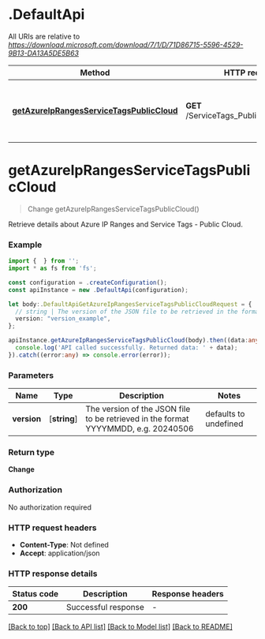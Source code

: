 # .DefaultApi

All URIs are relative to *https://download.microsoft.com/download/7/1/D/71D86715-5596-4529-9B13-DA13A5DE5B63*

Method | HTTP request | Description
------------- | ------------- | -------------
[**getAzureIpRangesServiceTagsPublicCloud**](DefaultApi.md#getAzureIpRangesServiceTagsPublicCloud) | **GET** /ServiceTags_Public_{version}.json | Get Azure IP Ranges and Service Tags - Public Cloud


# **getAzureIpRangesServiceTagsPublicCloud**
> Change getAzureIpRangesServiceTagsPublicCloud()

Retrieve details about Azure IP Ranges and Service Tags - Public Cloud.

### Example


```typescript
import {  } from '';
import * as fs from 'fs';

const configuration = .createConfiguration();
const apiInstance = new .DefaultApi(configuration);

let body:.DefaultApiGetAzureIpRangesServiceTagsPublicCloudRequest = {
  // string | The version of the JSON file to be retrieved in the format YYYYMMDD, e.g. 20240506
  version: "version_example",
};

apiInstance.getAzureIpRangesServiceTagsPublicCloud(body).then((data:any) => {
  console.log('API called successfully. Returned data: ' + data);
}).catch((error:any) => console.error(error));
```


### Parameters

Name | Type | Description  | Notes
------------- | ------------- | ------------- | -------------
 **version** | [**string**] | The version of the JSON file to be retrieved in the format YYYYMMDD, e.g. 20240506 | defaults to undefined


### Return type

**Change**

### Authorization

No authorization required

### HTTP request headers

 - **Content-Type**: Not defined
 - **Accept**: application/json


### HTTP response details
| Status code | Description | Response headers |
|-------------|-------------|------------------|
**200** | Successful response |  -  |

[[Back to top]](#) [[Back to API list]](README.md#documentation-for-api-endpoints) [[Back to Model list]](README.md#documentation-for-models) [[Back to README]](README.md)


